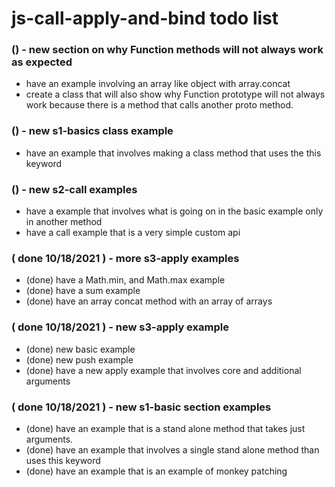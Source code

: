 # js-call-apply-and-bind todo list


### () - new section on why Function methods will not always work as expected
* have an example involving an array like object with array.concat
* create a class that will also show why Function prototype will not always work because there is a method that calls another proto method.

### () - new s1-basics class example
* have an example that involves making a class method that uses the this keyword

### () - new s2-call examples
* have a example that involves what is going on in the basic example only in another method
* have a call example that is a very simple custom api

### ( done 10/18/2021 ) - more s3-apply examples
* (done) have a Math.min, and Math.max example
* (done) have a sum example
* (done) have an array concat method with an array of arrays

### ( done 10/18/2021 ) - new s3-apply example
* (done) new basic example
* (done) new push example
* (done) have a new apply example that involves core and additional arguments

### ( done 10/18/2021 ) - new s1-basic section examples
* (done) have an example that is a stand alone method that takes just arguments.
* (done) have an example that involves a single stand alone method than uses this keyword
* (done) have an example that is an example of monkey patching
